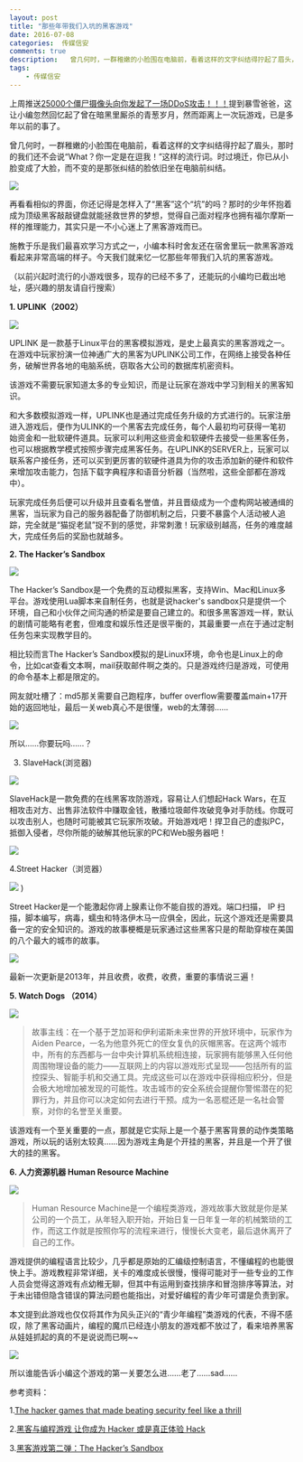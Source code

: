 ```yaml
---  
layout: post  
title: "那些年带我们入坑的黑客游戏"
date: 2016-07-08
categories:  传媒信安     
comments: true
description:   曾几何时，一群稚嫩的小脸围在电脑前，看着这样的文字纠结得拧起了眉头，那时的我们还不会说“What？你一定是在逗我！”这样的流行词。时过境迁，你已从小脸变成了大脸，而不变的是那张纠结的脸依旧坐在电脑前纠结。
tags:
    - 传媒信安
---  
```

上周推送[25000个僵尸摄像头向你发起了一场DDoS攻击！！！](https://sec.cuc.edu.cn/CUCIS/post/25000ddos)提到暴雪爸爸，这让小编忽然回忆起了曾在暗黑里厮杀的青葱岁月，然而距离上一次玩游戏，已是多年以前的事了。

曾几何时，一群稚嫩的小脸围在电脑前，看着这样的文字纠结得拧起了眉头，那时的我们还不会说“What？你一定是在逗我！”这样的流行词。时过境迁，你已从小脸变成了大脸，而不变的是那张纠结的脸依旧坐在电脑前纠结。

![](http://127.0.0.1:4000//resources/images/n2.png) 

再看看相似的界面，你还记得是怎样入了“黑客”这个“坑”的吗？那时的少年怀抱着成为顶级黑客敲敲键盘就能拯救世界的梦想，觉得自己面对程序也拥有福尔摩斯一样的推理能力，其实只是一不小心迷上了黑客游戏而已。

施教于乐是我们最喜欢学习方式之一，小编本科时舍友还在宿舍里玩一款黑客游戏看起来非常高端的样子。今天我们就来忆一忆那些年带我们入坑的黑客游戏。

（以前兴起时流行的小游戏很多，现存的已经不多了，还能玩的小编均已截出地址，感兴趣的朋友请自行搜索）

**1. UPLINK（2002）**

![](http://127.0.0.1:4000//resources/images/n3.png) 

UPLINK 是一款基于Linux平台的黑客模拟游戏，是史上最真实的黑客游戏之一。在游戏中玩家扮演一位神通广大的黑客为UPLINK公司工作，在网络上接受各种任务，破解世界各地的电脑系统，窃取各大公司的数据库机密资料。

该游戏不需要玩家知道太多的专业知识，而是让玩家在游戏中学习到相关的黑客知识。

和大多数模拟游戏一样，UPLINK也是通过完成任务升级的方式进行的。玩家注册进入游戏后，便作为ULINK的一个黑客去完成任务，每个人最初均可获得一笔初始资金和一批软硬件道具。玩家可以利用这些资金和软硬件去接受一些黑客任务，也可以根据教学模式按照步骤完成黑客任务。在UPLINK的SERVER上，玩家可以联系客户接任务，还可以买到更厉害的软硬件道具为你的攻击添加新的硬件和软件来增加攻击能力，包括下载字典程序和语音分析器（当然啦，这些全部都在游戏中）。

玩家完成任务后便可以升级并且查看名誉值，并且晋级成为一个虚构网站被通缉的黑客，当玩家为自己的服务器配备了防御机制之后，只要不暴露个人活动被人追踪，完全就是“猫捉老鼠”捉不到的感觉，非常刺激！玩家级别越高，任务的难度越大，完成任务后的奖励也就越多。

**2. The Hacker’s Sandbox**

![](http://127.0.0.1:4000//resources/images/n4.png) 

The Hacker’s Sandbox是一个免费的互动模拟黑客，支持Win、Mac和Linux多平台。游戏使用Lua脚本来自制任务，也就是说hacker's sandbox只是提供一个环境，自己和小伙伴之间沟通的桥梁是要自己建立的。和很多黑客游戏一样，默认的剧情可能略有老套，但难度和娱乐性还是很平衡的，其最重要一点在于通过定制任务包来实现教学目的。

相比较而言The Hacker’s Sandbox模拟的是Linux环境，命令也是Linux上的命令，比如cat查看文本啊，mail获取邮件啊之类的。只是游戏终归是游戏，可使用的命令基本上都是限定的。

网友就吐槽了：md5那关需要自己跑程序，buffer overflow需要覆盖main+17开始的返回地址，最后一关web真心不是很懂，web的太薄弱……

![](http://127.0.0.1:4000//resources/images/n5.png) 

所以……你要玩吗……？



3. SlaveHack(浏览器)

![](http://127.0.0.1:4000//resources/images/n6.png) 

SlaveHack是一款免费的在线黑客攻防游戏，容易让人们想起Hack Wars，在互相攻击对方、出售非法软件中赚取金钱，散播垃圾邮件攻破竞争对手防线。你既可以攻击别人，也随时可能被其它玩家所攻破。开始游戏吧！捍卫自己的虚拟PC，抵御入侵者，尽你所能的破解其他玩家的PC和Web服务器吧！

![](http://127.0.0.1:4000//resources/images/n7.png) 

4.Street Hacker（浏览器）

![](http://127.0.0.1:4000//resources/images/n8.png) )

Street Hacker是一个能激起你肾上腺素让你不能自拔的游戏。端口扫描， IP 扫描，脚本编写，病毒，蠕虫和特洛伊木马一应俱全，因此，玩这个游戏还是需要具备一定的安全知识的。游戏的故事梗概是玩家通过这些黑客只是的帮助穿梭在美国的八个最大的城市的故事。

![](http://127.0.0.1:4000//resources/images/n9.png) 

最新一次更新是2013年，并且收费，收费，收费，重要的事情说三遍！

**5. Watch Dogs （2014）**

![](http://127.0.0.1:4000//resources/images/n10.png) 

> 故事主线：在一个基于芝加哥和伊利诺斯未来世界的开放环境中，玩家作为Aiden Pearce，一名为他意外死亡的侄女复仇的灰帽黑客。在这两个城市中，所有的东西都与一台中央计算机系统相连接，玩家拥有能够黑入任何他周围物理设备的能力——互联网上的内容以游戏形式呈现——包括所有的监控探头、智能手机和交通工具。完成这些可以在游戏中获得相应积分，但是会极大地增加被发现的可能性。攻击城市的安全系统会提醒你警惕潜在的犯罪行为，并且你可以决定如何去进行干预。成为一名恶棍还是一名社会警察，对你的名誉至关重要。

该游戏有一个至关重要的一点，那就是它实际上是一个基于黑客背景的动作类策略游戏，所以玩的话别太较真……因为游戏主角是个开挂的黑客，并且是一个开了很大的挂的黑客。

**6. 人力资源机器 Human Resource Machine**

![](http://127.0.0.1:4000//resources/images/n11.png) 

> Human Resource Machine是一个编程类游戏，游戏故事大致就是你是某公司的一个员工，从年轻入职开始，开始日复一日年复一年的机械繁琐的工作，而这工作就是按照你写的流程来进行，慢慢长大变老，最后退休离开了自己的工作。

游戏提供的编程语言比较少，几乎都是原始的汇编级控制语言，不懂编程的也能很快上手。游戏教程非常详细，关卡的难度成长很慢，慢得可能对于一些专业的工作人员会觉得这游戏有点幼稚无聊，但其中有运用到查找排序和冒泡排序等算法，对于未出错但隐含错误的算法问题也能指出，对爱好编程的青少年可谓是负责到家。

本文提到此游戏也仅仅将其作为风头正兴的“青少年编程”类游戏的代表，不得不感叹，除了黑客动画片，编程的魔爪已经连小朋友的游戏都不放过了，看来培养黑客从娃娃抓起的真的不是说说而已啊~~

![](http://127.0.0.1:4000//resources/images/n12.png) 

所以谁能告诉小编这个游戏的第一关要怎么进……老了……sad……

参考资料：

1.[The hacker games that made beating security feel like a thrill](http://www.welivesecurity.com/2015/04/06/hacker-games-made-beating-security-feel-like-thrill/)

2.[黑客与编程游戏 让你成为 Hacker 或是真正体验 Hack](http://www.a9vg.com/201606/9697174156_all.html)

3.[黑客游戏第二弹：The Hacker’s Sandbox](http://www.freebuf.com/articles/others-articles/44863.html)